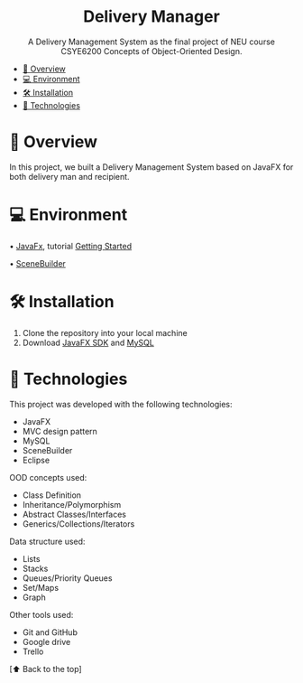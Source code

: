 <h1 align="center"> Delivery Manager</h1>

<p align="center">
A Delivery Management System as the final project of NEU course CSYE6200 Concepts of Object-Oriented Design. <br/>
</p>

<!-- TOC -->
* [📑 Overview](#-overview)
* [💻 Environment](#-environment)
* [🛠 Installation](#-installation)
* [🚀 Technologies](#-technologies)
<!-- TOC -->

# 📑 Overview
In this project, we built a Delivery Management System based on JavaFX for both delivery man and recipient. 

# 💻 Environment
• [JavaFx](https://openjfx.io/), tutorial [Getting Started](https://openjfx.io/openjfx-docs/)

• [SceneBuilder](https://gluonhq.com/products/scene-builder/)

# 🛠 Installation
1. Clone the repository into your local machine
2. Download [JavaFX SDK](https://gluonhq.com/products/javafx/) and [MySQL](https://dev.mysql.com/downloads/installer/)

# 🚀 Technologies
This project was developed with the following technologies:
- JavaFX
- MVC design pattern
- MySQL
- SceneBuilder
- Eclipse
  
OOD concepts used:
- Class Definition
- Inheritance/Polymorphism
- Abstract Classes/Interfaces
- Generics/Collections/Iterators

Data structure used:  
- Lists
- Stacks
- Queues/Priority Queues
- Set/Maps
- Graph

Other tools used:  
- Git and GitHub
- Google drive
- Trello

[⬆ Back to the top]<br>





